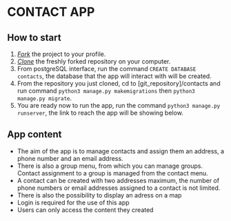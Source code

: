 # CONTACT APP

## How to start

1. [*Fork*](https://guides.github.com/activities/forking/) the project to your profile.
2. [*Clone*](https://help.github.com/articles/cloning-a-repository/) the freshly forked repository on your computer.
3. From postgreSQL interface, run the command `CREATE DATABASE contacts`, the database that the app will interact with will be created.
4. From the repository you just cloned, cd to [git_repository]/contacts and run command `python3 manage.py makemigrations` then `python3 manage.py migrate`.
5. You are ready now to run the app, run the command `python3 manage.py runserver`, the link to reach the app will be showing below.


## App content

* The aim of the app is to manage contacts and assign them an address, a phone number and an email address.
* There is also a group menu, from which you can manage groups. Contact assignment to a group is managed from the contact menu.
* A contact can be created with two addresses maximum, the number of phone numbers or email addresses assigned to a contact is not limited.
* There is also the possibility to display an adress on a map
* Login is required for the use of this app
* Users can only access the content they created
